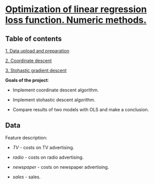 # [Optimization of linear regression loss function. Numeric methods.](https://github.com/errlwdfi/sf_data_science/tree/main/optimization_methods)

## Table of contents
[1. Data upload and preparation](https://github.com/errlwdfi/sf_data_science/tree/main/optimization_methods/README.md#Data_upload_and_preparation)

[2. Coordinate descent](https://github.com/errlwdfi/sf_data_science/tree/main/optimization_methods/README.md#Coordinate_descent)

[3. Stohastic gradient descent](https://github.com/errlwdfi/sf_data_science/tree/main/optimization_methods/README.md#Stohastic_gradient_descent)

**Goals of the project**:

* Implement coordinate descent algorithm.

* Implement stohastic descent algorithm.

* Compare results of two models with OLS and make a conclusion.

## Data

Feature description:

* *TV* - costs on TV advertising.

* *radio* - costs on radio advertising.

* *newspaper* - costs on newspaper advertising.

* *sales* - sales.